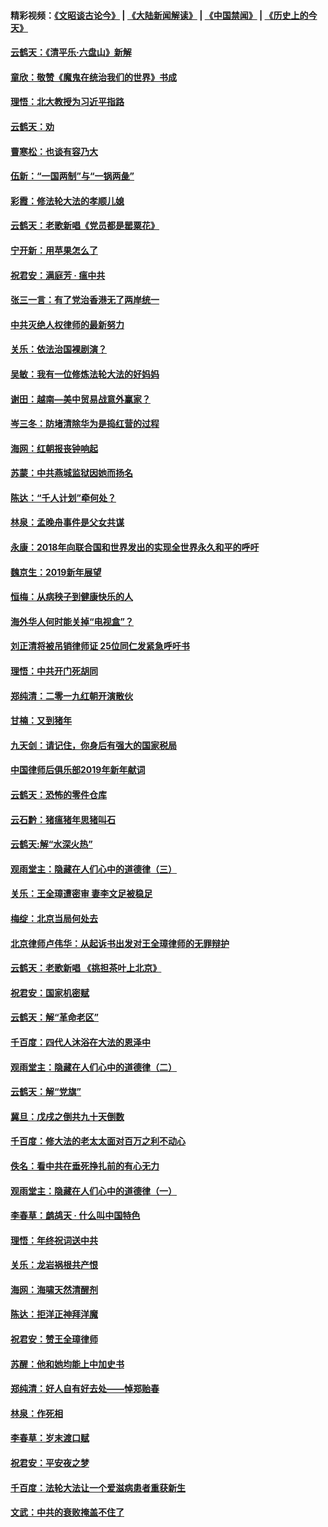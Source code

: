 #### 精彩视频：[《文昭谈古论今》](https://github.com/gfw-breaker/wenzhao/blob/master/README.md?t=01080330) | [《大陆新闻解读》](https://github.com/gfw-breaker/ntdtv-comedy/blob/master/README.md?t=01080330) | [《中国禁闻》](https://github.com/gfw-breaker/ntdtv-news/blob/master/README.md?t=01080330) | [《历史上的今天》](https://github.com/gfw-breaker/today-in-history/blob/master/README.md?t=01080330) 

#### [云鹤天：《清平乐‧六盘山》新解](../pages/nsc993/n10959258.md?t=01080330) 

#### [童欣：敬赞《魔鬼在统治我们的世界》书成](../pages/nsc993/n10959244.md?t=01080330) 

#### [理悟：北大教授为习近平指路](../pages/nsc993/n10959234.md?t=01080330) 

#### [云鹤天：劝](../pages/nsc993/n10959226.md?t=01080330) 

#### [曹寒松：也谈有容乃大](../pages/nsc993/n10959191.md?t=01080330) 

#### [伍新：“一国两制”与“一锅两彘”](../pages/nsc993/n10958297.md?t=01080330) 

#### [彩霞：修法轮大法的孝顺儿媳](../pages/nsc993/n10958333.md?t=01080330) 

#### [云鹤天：老歌新唱《党员都是罂粟花》](../pages/nsc993/n10958225.md?t=01080330) 

#### [宁开新：用苹果怎么了](../pages/nsc993/n10955962.md?t=01080330) 

#### [祝君安：满庭芳 · 瘟中共](../pages/nsc993/n10955949.md?t=01080330) 

#### [张三一言：有了党治香港无了两岸统一](../pages/nsc993/n10955943.md?t=01080330) 

#### [中共灭绝人权律师的最新努力](../pages/nsc993/n10954725.md?t=01080330) 

#### [关乐：依法治国裸剧演？](../pages/nsc993/n10952420.md?t=01080330) 

#### [吴敏：我有一位修炼法轮大法的好妈妈](../pages/nsc993/n10952484.md?t=01080330) 

#### [谢田：越南—美中贸易战意外赢家？](../pages/nsc993/n10940351.md?t=01080330) 

#### [岑三冬：防堵清除华为是捣红营的过程](../pages/nsc993/n10952342.md?t=01080330) 

#### [海网：红朝报丧钟响起](../pages/nsc993/n10951480.md?t=01080330) 

#### [苏蒙：中共燕城监狱因她而扬名](../pages/nsc993/n10951476.md?t=01080330) 

#### [陈达：“千人计划”牵何处？](../pages/nsc993/n10951466.md?t=01080330) 

#### [林泉：孟晚舟事件是父女共谋](../pages/nsc993/n10947780.md?t=01080330) 

#### [永康：2018年向联合国和世界发出的实现全世界永久和平的呼吁](../pages/nsc993/n10947756.md?t=01080330) 

#### [魏京生：2019新年展望](../pages/nsc993/n10947691.md?t=01080330) 

#### [恒梅：从病秧子到健康快乐的人](../pages/nsc993/n10947469.md?t=01080330) 

#### [海外华人何时能关掉“电视盒”？](../pages/nsc993/n10945406.md?t=01080330) 

#### [刘正清将被吊销律师证 25位同仁发紧急呼吁书](../pages/nsc993/n10944361.md?t=01080330) 

#### [理悟：中共开门死胡同](../pages/nsc993/n10944908.md?t=01080330) 

#### [郑纯清：二零一九红朝开演散伙](../pages/nsc993/n10944905.md?t=01080330) 

#### [甘楠：又到猪年](../pages/nsc993/n10944903.md?t=01080330) 

#### [九天剑：请记住，你身后有强大的国家税局](../pages/nsc993/n10944885.md?t=01080330) 

#### [中国律师后俱乐部2019年新年献词](../pages/nsc993/n10944348.md?t=01080330) 

#### [云鹤天：恐怖的零件仓库](../pages/nsc993/n10942847.md?t=01080330) 

#### [云石黔：猪瘟猪年思猪叫石](../pages/nsc993/n10943180.md?t=01080330) 

#### [云鹤天:解“水深火热”](../pages/nsc993/n10942828.md?t=01080330) 

#### [观雨堂主：隐藏在人们心中的道德律（三）](../pages/nsc993/n10941445.md?t=01080330) 

#### [关乐：王全璋遭密审 妻李文足被稳足](../pages/nsc993/n10941420.md?t=01080330) 

#### [梅绽：北京当局何处去](../pages/nsc993/n10941407.md?t=01080330) 

#### [北京律师卢伟华：从起诉书出发对王全璋律师的无罪辩护](../pages/nsc993/n10939303.md?t=01080330) 

#### [云鹤天：老歌新唱 《挑担茶叶上北京》](../pages/nsc993/n10937870.md?t=01080330) 

#### [祝君安：国家机密赋](../pages/nsc993/n10937863.md?t=01080330) 

#### [云鹤天：解“革命老区”](../pages/nsc993/n10937858.md?t=01080330) 

#### [千百度：四代人沐浴在大法的恩泽中](../pages/nsc993/n10937630.md?t=01080330) 

#### [观雨堂主：隐藏在人们心中的道德律（二）](../pages/nsc993/n10937219.md?t=01080330) 

#### [云鹤天：解“党旗”](../pages/nsc993/n10937211.md?t=01080330) 

#### [冀旦：戊戌之倒共九十天倒数](../pages/nsc993/n10937168.md?t=01080330) 

#### [千百度：修大法的老太太面对百万之利不动心](../pages/nsc993/n10934913.md?t=01080330) 

#### [佚名：看中共在垂死挣扎前的有心无力](../pages/nsc993/n10934707.md?t=01080330) 

#### [观雨堂主：隐藏在人们心中的道德律（一）](../pages/nsc993/n10934699.md?t=01080330) 

#### [李春草：鹧鸪天 ‧ 什么叫中国特色](../pages/nsc993/n10934694.md?t=01080330) 

#### [理悟：年终祝词送中共](../pages/nsc993/n10933269.md?t=01080330) 

#### [关乐：龙岩祸根共产恨](../pages/nsc993/n10933253.md?t=01080330) 

#### [海网：海啸天然清醒剂](../pages/nsc993/n10933251.md?t=01080330) 

#### [陈达：拒洋正神拜洋魔](../pages/nsc993/n10933235.md?t=01080330) 

#### [祝君安：赞王全璋律师](../pages/nsc993/n10933273.md?t=01080330) 

#### [苏醒：他和她均能上中加史书](../pages/nsc993/n10933262.md?t=01080330) 

#### [郑纯清：好人自有好去处——悼郑贻春](../pages/nsc993/n10933256.md?t=01080330) 

#### [林泉：作死相](../pages/nsc993/n10933248.md?t=01080330) 

#### [李春草：岁末渡口赋](../pages/nsc993/n10933243.md?t=01080330) 

#### [祝君安：平安夜之梦](../pages/nsc993/n10931089.md?t=01080330) 

#### [千百度：法轮大法让一个爱滋病患者重获新生](../pages/nsc993/n10931128.md?t=01080330) 

#### [文武：中共的衰败掩盖不住了](../pages/nsc993/n10931085.md?t=01080330) 

